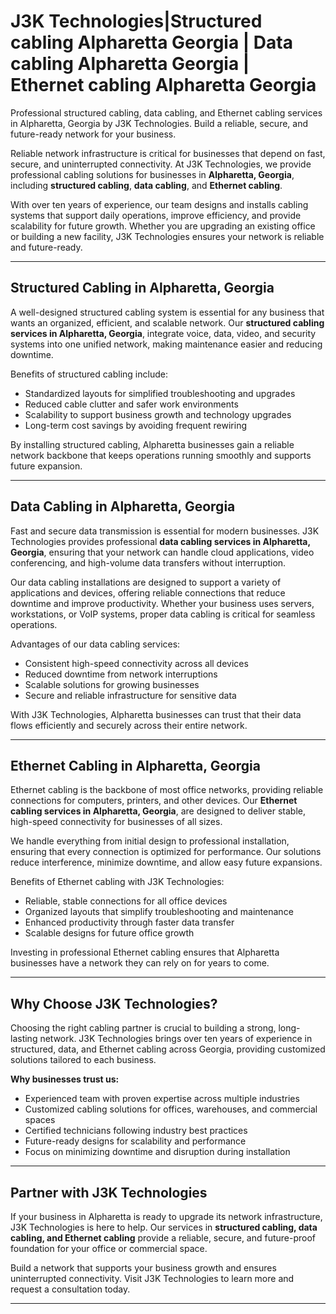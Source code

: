 # J3K Technologies|Structured cabling Alpharetta Georgia | Data cabling Alpharetta Georgia | Ethernet cabling Alpharetta Georgia
Professional structured cabling, data cabling, and Ethernet cabling services in Alpharetta, Georgia by J3K Technologies. Build a reliable, secure, and future-ready network for your business.

Reliable network infrastructure is critical for businesses that depend on fast, secure, and uninterrupted connectivity. At J3K Technologies, we provide professional cabling solutions for businesses in **Alpharetta, Georgia**, including **structured cabling**, **data cabling**, and **Ethernet cabling**.  

With over ten years of experience, our team designs and installs cabling systems that support daily operations, improve efficiency, and provide scalability for future growth. Whether you are upgrading an existing office or building a new facility, J3K Technologies ensures your network is reliable and future-ready.  

---

## Structured Cabling in Alpharetta, Georgia  

A well-designed structured cabling system is essential for any business that wants an organized, efficient, and scalable network. Our **structured cabling services in Alpharetta, Georgia**, integrate voice, data, video, and security systems into one unified network, making maintenance easier and reducing downtime.  

Benefits of structured cabling include:  
- Standardized layouts for simplified troubleshooting and upgrades  
- Reduced cable clutter and safer work environments  
- Scalability to support business growth and technology upgrades  
- Long-term cost savings by avoiding frequent rewiring  

By installing structured cabling, Alpharetta businesses gain a reliable network backbone that keeps operations running smoothly and supports future expansion.  

---

## Data Cabling in Alpharetta, Georgia  

Fast and secure data transmission is essential for modern businesses. J3K Technologies provides professional **data cabling services in Alpharetta, Georgia**, ensuring that your network can handle cloud applications, video conferencing, and high-volume data transfers without interruption.  

Our data cabling installations are designed to support a variety of applications and devices, offering reliable connections that reduce downtime and improve productivity. Whether your business uses servers, workstations, or VoIP systems, proper data cabling is critical for seamless operations.  

Advantages of our data cabling services:  
- Consistent high-speed connectivity across all devices  
- Reduced downtime from network interruptions  
- Scalable solutions for growing businesses  
- Secure and reliable infrastructure for sensitive data  

With J3K Technologies, Alpharetta businesses can trust that their data flows efficiently and securely across their entire network.  

---

## Ethernet Cabling in Alpharetta, Georgia  

Ethernet cabling is the backbone of most office networks, providing reliable connections for computers, printers, and other devices. Our **Ethernet cabling services in Alpharetta, Georgia**, are designed to deliver stable, high-speed connectivity for businesses of all sizes.  

We handle everything from initial design to professional installation, ensuring that every connection is optimized for performance. Our solutions reduce interference, minimize downtime, and allow easy future expansions.  

Benefits of Ethernet cabling with J3K Technologies:  
- Reliable, stable connections for all office devices  
- Organized layouts that simplify troubleshooting and maintenance  
- Enhanced productivity through faster data transfer  
- Scalable designs for future office growth  

Investing in professional Ethernet cabling ensures that Alpharetta businesses have a network they can rely on for years to come.  

---

## Why Choose J3K Technologies?  

Choosing the right cabling partner is crucial to building a strong, long-lasting network. J3K Technologies brings over ten years of experience in structured, data, and Ethernet cabling across Georgia, providing customized solutions tailored to each business.  

**Why businesses trust us:**  
- Experienced team with proven expertise across multiple industries  
- Customized cabling solutions for offices, warehouses, and commercial spaces  
- Certified technicians following industry best practices  
- Future-ready designs for scalability and performance  
- Focus on minimizing downtime and disruption during installation  

---

## Partner with J3K Technologies  

If your business in Alpharetta is ready to upgrade its network infrastructure, J3K Technologies is here to help. Our services in **structured cabling, data cabling, and Ethernet cabling** provide a reliable, secure, and future-proof foundation for your office or commercial space.  

Build a network that supports your business growth and ensures uninterrupted connectivity. Visit J3K Technologies to learn more and request a consultation today.  

---
